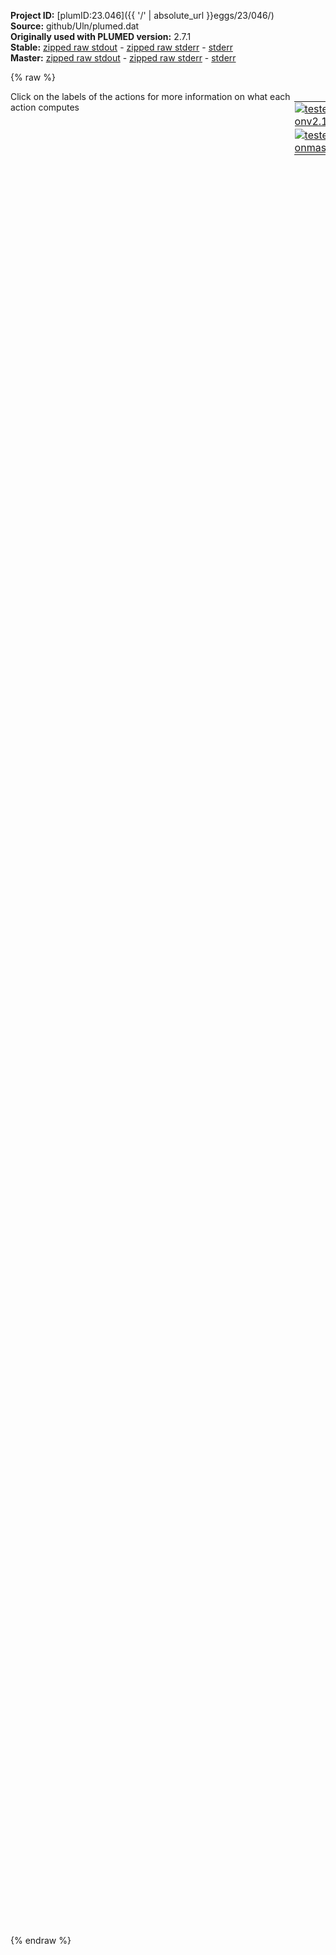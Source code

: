**Project ID:** [plumID:23.046]({{ '/' | absolute_url }}eggs/23/046/)  
**Source:** github/Uln/plumed.dat  
**Originally used with PLUMED version:** 2.7.1  
**Stable:** [zipped raw stdout](plumed.dat.plumed.stdout.txt.zip) - [zipped raw stderr](plumed.dat.plumed.stderr.txt.zip) - [stderr](plumed.dat.plumed.stderr)  
**Master:** [zipped raw stdout](plumed.dat.plumed_master.stdout.txt.zip) - [zipped raw stderr](plumed.dat.plumed_master.stderr.txt.zip) - [stderr](plumed.dat.plumed_master.stderr)  

{% raw %}
<div style="width: 100%; float:left">
<div style="width: 90%; float:left" id="value_details_data/github/Uln/plumed.dat"> Click on the labels of the actions for more information on what each action computes </div>
<div style="width: 10%; float:left"><table><tr><td style="padding:1px"><a href="plumed.dat.plumed.stderr"><img src="https://img.shields.io/badge/v2.10-passing-green.svg" alt="tested onv2.10" /></a></td></tr><tr><td style="padding:1px"><a href="plumed.dat.plumed_master.stderr"><img src="https://img.shields.io/badge/master-passing-green.svg" alt="tested onmaster" /></a></td></tr></table></div></div>
<pre style="width=97%;">
<span style="color:blue" class="comment"># This is the plumed file to use on linear native MJ25 - using 2 CVs</span>
<span style="color:blue" class="comment">#RESTART </span>
<br/><span style="color:blue" class="comment"># units </span>
<span class="plumedtooltip" style="color:green">UNITS<span class="right">This command sets the internal units for the code. <a href="https://www.plumed.org/doc-master/user-doc/html/_u_n_i_t_s.html" style="color:green">More details</a><i></i></span></span> <span class="plumedtooltip">LENGTH<span class="right">the units of lengths<i></i></span></span>=A

<span style="color:blue" class="comment"># Molecule</span>
<span style="display:none;" id="data/github/Uln/plumed.dat">The UNITS action with label <b></b> calculates something</span><span class="plumedtooltip" style="color:green">WHOLEMOLECULES<span class="right">This action is used to rebuild molecules that can become split by the periodic boundary conditions. <a href="https://www.plumed.org/doc-master/user-doc/html/_w_h_o_l_e_m_o_l_e_c_u_l_e_s.html" style="color:green">More details</a><i></i></span></span> <span class="plumedtooltip">ENTITY0<span class="right">the atoms that make up a molecule that you wish to align<i></i></span></span>=1-219 

<span style="color:blue" class="comment"># distances </span>
<span style="color:blue" class="comment"># first is 1N-8CD and the others are for the CA of resid19 to resids 1to8</span>
<span class="plumedtooltip" style="color:green">DISTANCE<span class="right">Calculate the distance between a pair of atoms. <a href="https://www.plumed.org/doc-master/user-doc/html/_d_i_s_t_a_n_c_e.html" style="color:green">More details</a><i></i></span></span> <span class="plumedtooltip">ATOMS<span class="right">the pair of atom that we are calculating the distance between<i></i></span></span>=5,169 	<span class="plumedtooltip">LABEL<span class="right">a label for the action so that its output can be referenced in the input to other actions<i></i></span></span>=<b name="data/github/Uln/plumed.datd1" onclick='showPath("data/github/Uln/plumed.dat","data/github/Uln/plumed.datd1","data/github/Uln/plumed.datd1","black")'>d1</b><span style="display:none;" id="data/github/Uln/plumed.datd1">The DISTANCE action with label <b>d1</b> calculates the following quantities:<table  align="center" frame="void" width="95%" cellpadding="5%"><tr><td width="5%"><b> Quantity </b>  </td><td width="5%"><b> Type </b>  </td><td><b> Description </b> </td></tr><tr><td width="5%">d1</td><td width="5%"><font color="black">scalar</font></td><td>the DISTANCE between this pair of atoms</td></tr></table></span>
<span class="plumedtooltip" style="color:green">DISTANCE<span class="right">Calculate the distance between a pair of atoms. <a href="https://www.plumed.org/doc-master/user-doc/html/_d_i_s_t_a_n_c_e.html" style="color:green">More details</a><i></i></span></span> <span class="plumedtooltip">ATOMS<span class="right">the pair of atom that we are calculating the distance between<i></i></span></span>=12,169 	<span class="plumedtooltip">LABEL<span class="right">a label for the action so that its output can be referenced in the input to other actions<i></i></span></span>=<b name="data/github/Uln/plumed.datd2" onclick='showPath("data/github/Uln/plumed.dat","data/github/Uln/plumed.datd2","data/github/Uln/plumed.datd2","black")'>d2</b><span style="display:none;" id="data/github/Uln/plumed.datd2">The DISTANCE action with label <b>d2</b> calculates the following quantities:<table  align="center" frame="void" width="95%" cellpadding="5%"><tr><td width="5%"><b> Quantity </b>  </td><td width="5%"><b> Type </b>  </td><td><b> Description </b> </td></tr><tr><td width="5%">d2</td><td width="5%"><font color="black">scalar</font></td><td>the DISTANCE between this pair of atoms</td></tr></table></span>
<span class="plumedtooltip" style="color:green">DISTANCE<span class="right">Calculate the distance between a pair of atoms. <a href="https://www.plumed.org/doc-master/user-doc/html/_d_i_s_t_a_n_c_e.html" style="color:green">More details</a><i></i></span></span> <span class="plumedtooltip">ATOMS<span class="right">the pair of atom that we are calculating the distance between<i></i></span></span>=32,169 	<span class="plumedtooltip">LABEL<span class="right">a label for the action so that its output can be referenced in the input to other actions<i></i></span></span>=<b name="data/github/Uln/plumed.datd3" onclick='showPath("data/github/Uln/plumed.dat","data/github/Uln/plumed.datd3","data/github/Uln/plumed.datd3","black")'>d3</b><span style="display:none;" id="data/github/Uln/plumed.datd3">The DISTANCE action with label <b>d3</b> calculates the following quantities:<table  align="center" frame="void" width="95%" cellpadding="5%"><tr><td width="5%"><b> Quantity </b>  </td><td width="5%"><b> Type </b>  </td><td><b> Description </b> </td></tr><tr><td width="5%">d3</td><td width="5%"><font color="black">scalar</font></td><td>the DISTANCE between this pair of atoms</td></tr></table></span>
<span class="plumedtooltip" style="color:green">DISTANCE<span class="right">Calculate the distance between a pair of atoms. <a href="https://www.plumed.org/doc-master/user-doc/html/_d_i_s_t_a_n_c_e.html" style="color:green">More details</a><i></i></span></span> <span class="plumedtooltip">ATOMS<span class="right">the pair of atom that we are calculating the distance between<i></i></span></span>=51,169 	<span class="plumedtooltip">LABEL<span class="right">a label for the action so that its output can be referenced in the input to other actions<i></i></span></span>=<b name="data/github/Uln/plumed.datd4" onclick='showPath("data/github/Uln/plumed.dat","data/github/Uln/plumed.datd4","data/github/Uln/plumed.datd4","black")'>d4</b><span style="display:none;" id="data/github/Uln/plumed.datd4">The DISTANCE action with label <b>d4</b> calculates the following quantities:<table  align="center" frame="void" width="95%" cellpadding="5%"><tr><td width="5%"><b> Quantity </b>  </td><td width="5%"><b> Type </b>  </td><td><b> Description </b> </td></tr><tr><td width="5%">d4</td><td width="5%"><font color="black">scalar</font></td><td>the DISTANCE between this pair of atoms</td></tr></table></span>
<span class="plumedtooltip" style="color:green">DISTANCE<span class="right">Calculate the distance between a pair of atoms. <a href="https://www.plumed.org/doc-master/user-doc/html/_d_i_s_t_a_n_c_e.html" style="color:green">More details</a><i></i></span></span> <span class="plumedtooltip">ATOMS<span class="right">the pair of atom that we are calculating the distance between<i></i></span></span>=58,169 	<span class="plumedtooltip">LABEL<span class="right">a label for the action so that its output can be referenced in the input to other actions<i></i></span></span>=<b name="data/github/Uln/plumed.datd5" onclick='showPath("data/github/Uln/plumed.dat","data/github/Uln/plumed.datd5","data/github/Uln/plumed.datd5","black")'>d5</b><span style="display:none;" id="data/github/Uln/plumed.datd5">The DISTANCE action with label <b>d5</b> calculates the following quantities:<table  align="center" frame="void" width="95%" cellpadding="5%"><tr><td width="5%"><b> Quantity </b>  </td><td width="5%"><b> Type </b>  </td><td><b> Description </b> </td></tr><tr><td width="5%">d5</td><td width="5%"><font color="black">scalar</font></td><td>the DISTANCE between this pair of atoms</td></tr></table></span>
<span class="plumedtooltip" style="color:green">DISTANCE<span class="right">Calculate the distance between a pair of atoms. <a href="https://www.plumed.org/doc-master/user-doc/html/_d_i_s_t_a_n_c_e.html" style="color:green">More details</a><i></i></span></span> <span class="plumedtooltip">ATOMS<span class="right">the pair of atom that we are calculating the distance between<i></i></span></span>=82,169 	<span class="plumedtooltip">LABEL<span class="right">a label for the action so that its output can be referenced in the input to other actions<i></i></span></span>=<b name="data/github/Uln/plumed.datd6" onclick='showPath("data/github/Uln/plumed.dat","data/github/Uln/plumed.datd6","data/github/Uln/plumed.datd6","black")'>d6</b><span style="display:none;" id="data/github/Uln/plumed.datd6">The DISTANCE action with label <b>d6</b> calculates the following quantities:<table  align="center" frame="void" width="95%" cellpadding="5%"><tr><td width="5%"><b> Quantity </b>  </td><td width="5%"><b> Type </b>  </td><td><b> Description </b> </td></tr><tr><td width="5%">d6</td><td width="5%"><font color="black">scalar</font></td><td>the DISTANCE between this pair of atoms</td></tr></table></span>
<span class="plumedtooltip" style="color:green">DISTANCE<span class="right">Calculate the distance between a pair of atoms. <a href="https://www.plumed.org/doc-master/user-doc/html/_d_i_s_t_a_n_c_e.html" style="color:green">More details</a><i></i></span></span> <span class="plumedtooltip">ATOMS<span class="right">the pair of atom that we are calculating the distance between<i></i></span></span>=89,169 	<span class="plumedtooltip">LABEL<span class="right">a label for the action so that its output can be referenced in the input to other actions<i></i></span></span>=<b name="data/github/Uln/plumed.datd7" onclick='showPath("data/github/Uln/plumed.dat","data/github/Uln/plumed.datd7","data/github/Uln/plumed.datd7","black")'>d7</b><span style="display:none;" id="data/github/Uln/plumed.datd7">The DISTANCE action with label <b>d7</b> calculates the following quantities:<table  align="center" frame="void" width="95%" cellpadding="5%"><tr><td width="5%"><b> Quantity </b>  </td><td width="5%"><b> Type </b>  </td><td><b> Description </b> </td></tr><tr><td width="5%">d7</td><td width="5%"><font color="black">scalar</font></td><td>the DISTANCE between this pair of atoms</td></tr></table></span>
<span class="plumedtooltip" style="color:green">DISTANCE<span class="right">Calculate the distance between a pair of atoms. <a href="https://www.plumed.org/doc-master/user-doc/html/_d_i_s_t_a_n_c_e.html" style="color:green">More details</a><i></i></span></span> <span class="plumedtooltip">ATOMS<span class="right">the pair of atom that we are calculating the distance between<i></i></span></span>=111,169 	<span class="plumedtooltip">LABEL<span class="right">a label for the action so that its output can be referenced in the input to other actions<i></i></span></span>=<b name="data/github/Uln/plumed.datd8" onclick='showPath("data/github/Uln/plumed.dat","data/github/Uln/plumed.datd8","data/github/Uln/plumed.datd8","black")'>d8</b><span style="display:none;" id="data/github/Uln/plumed.datd8">The DISTANCE action with label <b>d8</b> calculates the following quantities:<table  align="center" frame="void" width="95%" cellpadding="5%"><tr><td width="5%"><b> Quantity </b>  </td><td width="5%"><b> Type </b>  </td><td><b> Description </b> </td></tr><tr><td width="5%">d8</td><td width="5%"><font color="black">scalar</font></td><td>the DISTANCE between this pair of atoms</td></tr></table></span>
<br/><b name="data/github/Uln/plumed.datCV1" onclick='showPath("data/github/Uln/plumed.dat","data/github/Uln/plumed.datCV1","data/github/Uln/plumed.datCV1","black")'>CV1</b><span style="display:none;" id="data/github/Uln/plumed.datCV1">The DISTANCE action with label <b>CV1</b> calculates the following quantities:<table  align="center" frame="void" width="95%" cellpadding="5%"><tr><td width="5%"><b> Quantity </b>  </td><td width="5%"><b> Type </b>  </td><td><b> Description </b> </td></tr><tr><td width="5%">CV1</td><td width="5%"><font color="black">scalar</font></td><td>the DISTANCE between this pair of atoms</td></tr></table></span>: <span class="plumedtooltip" style="color:green">DISTANCE<span class="right">Calculate the distance between a pair of atoms. <a href="https://www.plumed.org/doc-master/user-doc/html/_d_i_s_t_a_n_c_e.html" style="color:green">More details</a><i></i></span></span> <span class="plumedtooltip">ATOMS<span class="right">the pair of atom that we are calculating the distance between<i></i></span></span>=1,116
<b name="data/github/Uln/plumed.datCV2" onclick='showPath("data/github/Uln/plumed.dat","data/github/Uln/plumed.datCV2","data/github/Uln/plumed.datCV2","black")'>CV2</b><span style="display:none;" id="data/github/Uln/plumed.datCV2">The COMBINE action with label <b>CV2</b> calculates the following quantities:<table  align="center" frame="void" width="95%" cellpadding="5%"><tr><td width="5%"><b> Quantity </b>  </td><td width="5%"><b> Type </b>  </td><td><b> Description </b> </td></tr><tr><td width="5%">CV2</td><td width="5%"><font color="black">scalar</font></td><td>a linear compbination</td></tr></table></span>: <span class="plumedtooltip" style="color:green">COMBINE<span class="right">Calculate a polynomial combination of a set of other variables. <a href="https://www.plumed.org/doc-master/user-doc/html/_c_o_m_b_i_n_e.html" style="color:green">More details</a><i></i></span></span> ...
	<span class="plumedtooltip">ARG<span class="right">the values input to this function<i></i></span></span>=<b name="data/github/Uln/plumed.datd1">d1</b>,<b name="data/github/Uln/plumed.datd2">d2</b>,<b name="data/github/Uln/plumed.datd3">d3</b>,<b name="data/github/Uln/plumed.datd4">d4</b>,<b name="data/github/Uln/plumed.datd5">d5</b>,<b name="data/github/Uln/plumed.datd6">d6</b>,<b name="data/github/Uln/plumed.datd7">d7</b>,<b name="data/github/Uln/plumed.datd8">d8</b>
	<span class="plumedtooltip">COEFFICIENTS<span class="right"> the coefficients of the arguments in your function<i></i></span></span>=-0.6155,-0.0608,-0.3019,-0.1527,-0.4919,-0.1703,-0.4723,-0.0949
	<span class="plumedtooltip">PERIODIC<span class="right">if the output of your function is periodic then you should specify the periodicity of the function<i></i></span></span>=NO 
...
<br/><span style="color:blue" class="comment"># activade well-tempered metadynamics</span>
<b name="data/github/Uln/plumed.datmetad" onclick='showPath("data/github/Uln/plumed.dat","data/github/Uln/plumed.datmetad","data/github/Uln/plumed.datmetad","black")'>metad</b><span style="display:none;" id="data/github/Uln/plumed.datmetad">The METAD action with label <b>metad</b> calculates the following quantities:<table  align="center" frame="void" width="95%" cellpadding="5%"><tr><td width="5%"><b> Quantity </b>  </td><td width="5%"><b> Type </b>  </td><td><b> Description </b> </td></tr><tr><td width="5%">metad.bias</td><td width="5%"><font color="black">scalar</font></td><td>the instantaneous value of the bias potential</td></tr></table></span>: <span class="plumedtooltip" style="color:green">METAD<span class="right">Used to performed metadynamics on one or more collective variables. <a href="https://www.plumed.org/doc-master/user-doc/html/_m_e_t_a_d.html" style="color:green">More details</a><i></i></span></span> <span class="plumedtooltip">ARG<span class="right">the labels of the scalars on which the bias will act<i></i></span></span>=<b name="data/github/Uln/plumed.datCV1">CV1</b>,<b name="data/github/Uln/plumed.datCV2">CV2</b> ...
   <span style="color:blue" class="comment"># Deposit a Gaussian every 500 time steps (= 1ps), with initial height </span>
   <span style="color:blue" class="comment"># equal to 2.5 kJ/mol and bias factor equal to 40 </span>
   <span style="color:blue" class="comment"># This version we use a double value for the height and bias factor</span>
   <span class="plumedtooltip">PACE<span class="right">the frequency for hill addition<i></i></span></span>=500 <span class="plumedtooltip">HEIGHT<span class="right">the heights of the Gaussian hills<i></i></span></span>=2.5 <span class="plumedtooltip">BIASFACTOR<span class="right">use well tempered metadynamics and use this bias factor<i></i></span></span>=40 <span class="plumedtooltip">TEMP<span class="right">the system temperature - this is only needed if you are doing well-tempered metadynamics<i></i></span></span>=300
   <span style="color:blue" class="comment"># Gaussian width (sigma) should be chosen based on the CV fluctuations in unbiased run </span>
   <span style="color:blue" class="comment"># try 1/2 or 1/3 of the estimated fluctuations </span>
   <span style="color:blue" class="comment"># standard deviation for distance 1N - 8N was 0.91</span>
   <span style="color:blue" class="comment"># standard deviation for CA distances was between 6.84-7.06</span>
   <span class="plumedtooltip">SIGMA<span class="right">the widths of the Gaussian hills<i></i></span></span>=0.5,3.5 
   <span style="color:blue" class="comment"># Gaussians will be written to file and also stored on grid </span>
   <span class="plumedtooltip">FILE<span class="right"> a file in which the list of added hills is stored<i></i></span></span>=HILLS 
   <span class="plumedtooltip">GRID_WSTRIDE<span class="right">write the grid to a file every N steps<i></i></span></span>=100000  
<span style="color:blue" class="comment">#GRID_RFILE=grid1.dat </span>
<span class="plumedtooltip">GRID_WFILE<span class="right">the file on which to write the grid<i></i></span></span>=grid1.dat 
   <span class="plumedtooltip">GRID_NOSPLINE<span class="right"> don't use spline interpolation with grids<i></i></span></span>
   <span class="plumedtooltip">GRID_MIN<span class="right">the lower bounds for the grid<i></i></span></span>=0,-100
   <span class="plumedtooltip">GRID_MAX<span class="right">the upper bounds for the grid<i></i></span></span>=35,0
   <span class="plumedtooltip">GRID_BIN<span class="right">the number of bins for the grid<i></i></span></span>=350,200
...
<span style="color:blue" class="comment"># Print both collective variables on COLVAR file every 100 steps</span>
<span class="plumedtooltip" style="color:green">PRINT<span class="right">Print quantities to a file. <a href="https://www.plumed.org/doc-master/user-doc/html/_p_r_i_n_t.html" style="color:green">More details</a><i></i></span></span> <span class="plumedtooltip">ARG<span class="right">the labels of the values that you would like to print to the file<i></i></span></span>=<b name="data/github/Uln/plumed.datd1">d1</b>,<b name="data/github/Uln/plumed.datd2">d2</b>,<b name="data/github/Uln/plumed.datd3">d3</b>,<b name="data/github/Uln/plumed.datd4">d4</b>,<b name="data/github/Uln/plumed.datd5">d5</b>,<b name="data/github/Uln/plumed.datd6">d6</b>,<b name="data/github/Uln/plumed.datd7">d7</b>,<b name="data/github/Uln/plumed.datd8">d8</b>,<b name="data/github/Uln/plumed.datCV1">CV1</b>,<b name="data/github/Uln/plumed.datCV2">CV2</b>,<b name="data/github/Uln/plumed.datmetad">metad.bias</b> <span class="plumedtooltip">FILE<span class="right">the name of the file on which to output these quantities<i></i></span></span>=COLVAR <span class="plumedtooltip">STRIDE<span class="right"> the frequency with which the quantities of interest should be output<i></i></span></span>=100
</pre>
{% endraw %}
